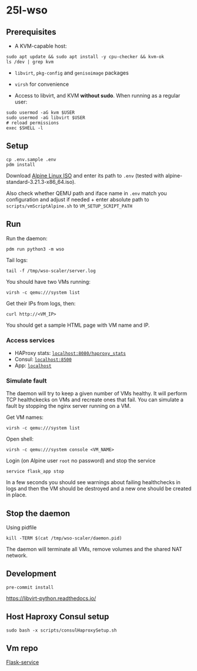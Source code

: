 # 25l-wso

## Prerequisites

- A KVM-capable host:

```shell
sudo apt update && sudo apt install -y cpu-checker && kvm-ok
ls /dev | grep kvm
```

- `libvirt`, `pkg-config` and `genisoimage` packages
- `virsh` for convenience

- Access to libvirt, and KVM **without sudo**. When running as a regular user:

```shell
sudo usermod -aG kvm $USER
sudo usermod -aG libvirt $USER
# reload permissions
exec $SHELL -l
```

## Setup

```shell
cp .env.sample .env
pdm install
```

Download [Alpine Linux ISO](https://alpinelinux.org/downloads/) and enter its path to `.env` (tested with alpine-standard-3.21.3-x86_64.iso).

Also check whether QEMU path and iface name in `.env` match you configuration and adjust if needed + enter absolute path to `scripts/vmScriptAlpine.sh` to `VM_SETUP_SCRIPT_PATH`

## Run

Run the daemon:

```shell
pdm run python3 -m wso
```

Tail logs:

```shell
tail -f /tmp/wso-scaler/server.log
```

You should have two VMs running:

```shell
virsh -c qemu:///system list
```

Get their IPs from logs, then:

```shell
curl http://<VM_IP>
```

You should get a sample HTML page with VM name and IP.

### Access services

- HAProxy stats: [`localhost:8080/haproxy_stats`](localhost:8080/haproxy_stats)
- Consul: [`localhost:8500`](localhost:8500)
- App: [`localhost`](localhost)

### Simulate fault

The daemon will try to keep a given number of VMs healthy. It will perform TCP healthckecks on VMs and recreate ones that fail. You can simulate a fault by stopping the nginx server running on a VM.

Get VM names:

```shell
virsh -c qemu:///system list
```

Open shell:

```shell
virsh -c qemu:///system console <VM_NAME>
```

Login (on Alpine user `root` no password) and stop the service

```shell
service flask_app stop
```

In a few seconds you should see warnings about failing healthchecks in logs and then the VM should be destroyed and a new one should be created in place.

## Stop the daemon

Using pidfile

```shell
kill -TERM $(cat /tmp/wso-scaler/daemon.pid)
```

The daemon will terminate all VMs, remove volumes and the shared NAT network.


## Development

```shell
pre-commit install
```

https://libvirt-python.readthedocs.io/

## Host Haproxy Consul setup

```shell
sudo bash -x scripts/consulHaproxySetup.sh
```

## Vm repo

[Flask-service](https://github.com/skoda-octavia/flask-service)
